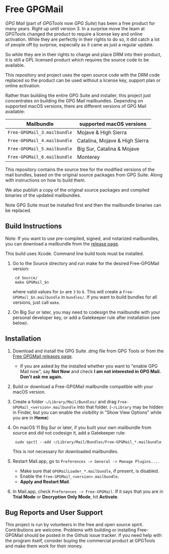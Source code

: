 Free GPGMail
============

*GPG Mail* (part of *GPGTools* now *GPG Suite*) has been a free product for
many years. Right up until version 3. In a surprise move the team at
GPGTools changed the product to require a license key and online activation.
While they are perfectly in their rights to do so, it did catch a lot of people
off by surprise, especially as it came as just a regular update.

So while they are in their rights to charge and place DRM into their product, it
is still a GPL licensed product which requires the source code to be available.

This repository and project uses the open source code with the DRM code
replaced so the product can be used without a license key, support plan or
online activation.

Rather than building the entire GPG Suite and installer, this project just
concentrates on building the GPG Mail mailbundles. Depending on supported macOS
versions, there are different versions of GPG Mail available:

| Mailbundle                  | supported macOS versions          |
| --------------------------- | --------------------------------- |
| `Free-GPGMail_3.mailbundle` | Mojave & High Sierra              |
| `Free-GPGMail_4.mailbundle` | Catalina, Mojave & High Sierra    |
| `Free-GPGMail_5.mailbundle` | Big Sur, Catalina & Mojave        |
| `Free-GPGMail_6.mailbundle` | Monterey                          |

This repository contains the source tree for the modified versions of the mail
bundles, based on the original source packages from GPG Suite. Along with
instructions on how to build them.

We also publish a copy of the original source packages and compiled binaries of the
updated mailbundles.

Note GPG Suite must be installed first and then the mailbundle binaries can be
replaced.


Build Instructions
------------------

Note: If you want to use pre-compiled, signed, and notarized mailbundles, you
can download a mailbundle from the [release page](../../releases/).

This build uses Xcode. Command line build tools must be installed.

1. Go to the Source directory and run make for the desired Free-GPGMail version:

        cd Source/
        make GPGMail_$n

   where valid values for `$n` are `3` to `6`. This will create a
   `Free-GPGMail_$n.mailbundle` in `bundles/`. If you want to build bundles for
   all versions, just call `make`.

2. On Big Sur or later, you may need to codesign the mailbundle with your personal
   developer key, or add a Gatekeeper rule after installation (see below).

Installation
------------

1. Download and install the GPG Suite .dmg file from GPG Tools or from the
   [Free GPGMail releases page](../../releases/).
   - If you are asked by the installed whether you want to
     "enable GPG Mail now", say **Not Now** and check
     **I am not interested in GPG Mail. Don't ask me again.**

2. Build or download a Free-GPGMail mailbundle compatible with your
   macOS version.

3. Create a folder `~/Library/Mail/Bundles/` and drag
   `Free-GPGMail_<version>.mailbundle` into that folder.
   (`~/Library` may be hidden in Finder, but you can enable the
   visibility in "Show View Options" while you are in **Home**)

4. On macOS 11 Big Sur or later, if you built your own mailbundle from
   source and did not codesign it, add a Gatekeeper rule:

        sudo spctl --add ~/Library/Mail/Bundles/Free-GPGMail_*.mailbundle

   This is not necessary for downloaded mailbundles.

5. Restart Mail.app, go to `Preferences -> General -> Manage Plugins...`.
   - Make sure that `GPGMailLoader_*.mailbundle`, if present, is disabled.     
   - Enable the `Free-GPGMail_<version>.mailbundle`.
   - **Apply and Restart Mail**.

6. In Mail.app, check `Preferences -> Free-GPGMail`. If it says that you are in
   **Trial Mode** or **Decryption Only Mode**, hit **Activate**.


Bug Reports and User Support
----------------------------

This project is run by volunteers in the free and open source spirit. Contributions
are welcome. Problems with building or installing Free-GPGMail should be posted
in the Github issue tracker. If you need help with the program itself, consider
buying the commercial product at GPGTools and make them work for their money.
